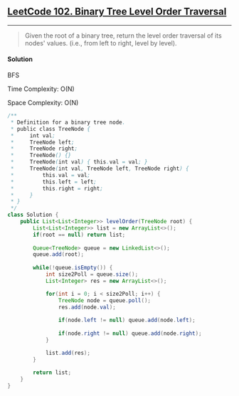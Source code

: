 ## [LeetCode 102. Binary Tree Level Order Traversal](https://leetcode.com/problems/binary-tree-level-order-traversal/)

---

> Given the root of a binary tree, return the level order traversal of its nodes' values. 
> (i.e., from left to right, level by level).

#### Solution

BFS

Time Complexity: O(N)

Space Complexity: O(N)

```java
/**
 * Definition for a binary tree node.
 * public class TreeNode {
 *     int val;
 *     TreeNode left;
 *     TreeNode right;
 *     TreeNode() {}
 *     TreeNode(int val) { this.val = val; }
 *     TreeNode(int val, TreeNode left, TreeNode right) {
 *         this.val = val;
 *         this.left = left;
 *         this.right = right;
 *     }
 * }
 */
class Solution {
    public List<List<Integer>> levelOrder(TreeNode root) {
        List<List<Integer>> list = new ArrayList<>();
        if(root == null) return list;
        
        Queue<TreeNode> queue = new LinkedList<>();
        queue.add(root);
        
        while(!queue.isEmpty()) {
            int size2Poll = queue.size();            
            List<Integer> res = new ArrayList<>();

            for(int i = 0; i < size2Poll; i++) {
                TreeNode node = queue.poll();
                res.add(node.val);
                
                if(node.left != null) queue.add(node.left);
    
                if(node.right != null) queue.add(node.right);
            }

            list.add(res);
        }
        
        return list;
    }
}
```